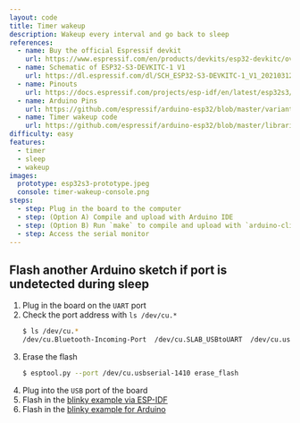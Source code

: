 ```yaml
---
layout: code
title: Timer wakeup
description: Wakeup every interval and go back to sleep
references:
  - name: Buy the official Espressif devkit
    url: https://www.espressif.com/en/products/devkits/esp32-devkitc/overview
  - name: Schematic of ESP32-S3-DEVKITC-1 V1
    url: https://dl.espressif.com/dl/SCH_ESP32-S3-DEVKITC-1_V1_20210312C.pdf
  - name: Pinouts
    url: https://docs.espressif.com/projects/esp-idf/en/latest/esp32s3/hw-reference/esp32s3/user-guide-devkitc-1.html#pin-layout
  - name: Arduino Pins
    url: https://github.com/espressif/arduino-esp32/blob/master/variants/esp32s3/pins_arduino.h
  - name: Timer wakeup code
    url: https://github.com/espressif/arduino-esp32/blob/master/libraries/ESP32/examples/DeepSleep/TimerWakeUp/TimerWakeUp.ino
difficulty: easy
features:
  - timer
  - sleep
  - wakeup
images:
  prototype: esp32s3-prototype.jpeg
  console: timer-wakeup-console.png
steps:
  - step: Plug in the board to the computer
  - step: (Option A) Compile and upload with Arduino IDE
  - step: (Option B) Run `make` to compile and upload with `arduino-cli`
  - step: Access the serial monitor
---
```


## Flash another Arduino sketch if port is undetected during sleep

1. Plug in the board on the `UART` port
1. Check the port address with `ls /dev/cu.*`
    ```sh
    $ ls /dev/cu.*
    /dev/cu.Bluetooth-Incoming-Port  /dev/cu.SLAB_USBtoUART  /dev/cu.usbserial-1410
    ```
1. Erase the flash
    ```sh
    $ esptool.py --port /dev/cu.usbserial-1410 erase_flash
    ```
1. Plug into the `USB` port of the board
1. Flash in the [blinky example via ESP-IDF](https://hutscape.com/tutorials/blinky-esp-idf-esp32s3)
1. Flash in the [blinky example for Arduino](https://hutscape.com/tutorials/blinky-arduino-esp32s3)
